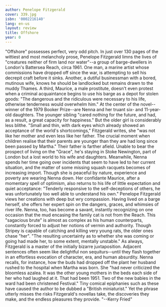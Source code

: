 ```yaml
---
author: Penelope Fitzgerald
cover: 339.jpg
isbn: '0002216140'
lang: en-us
layout: review
title: Offshore
year: 0
---
```

"Offshore" possesses perfect, very odd pitch. In just over 130 pages of the wittiest and most melancholy prose, Penelope Fitzgerald limns the lives of "creatures neither of firm land nor water"--a group of barge-dwellers in London's Battersea Reach, circa 1961. One man, a marine artist whose commissions have dropped off since the war, is attempting to sell his decrepit craft before it sinks. Another, a dutiful businessman with a bored, mutinous wife, knows he should be landlocked but remains drawn to the muddy Thames. A third, Maurice, a male prostitute, doesn't even protest when a criminal acquaintance begins to use his barge as a depot for stolen goods: "The dangerous and the ridiculous were necessary to his life, otherwise tenderness would overwhelm him." 
 At the center of the novel--winner of the 1979 Booker Prize--are Nenna and her truant  six- and 11-year-old daughters. The younger sibling "cared nothing for the future,  and had, as a result, a great capacity for happiness." But the older girl is  considerably less blithe. "Small and thin, with dark eyes which already showed an  acceptance of the world's shortcomings," Fitzgerald writes, she "was not like  her mother and even less like her father. The crucial moment when children realise that  their parents are younger than they are had long since been passed by Martha." 
 Their father is farther afield. Unable to bear the prospect of living on the "Grace", he's staying in Stoke Newington, part of London but a lost world to his wife and daughters. Meanwhile, Nenna spends her time going over incidents that seem to have led to her current situation, and the matter of some missing squash racquets becomes of increasing import. Though she is peaceful by nature, experience and poverty are wearing Nenna down. Her confidante Maurice, after a momentary spell of optimism, also returns to his life of little expectation and quiet acceptance: "Tenderly responsive to the self-deceptions of others, he was unfortunately too well able to understand his own." 
 Penelope Fitzgerald views her creations with deep but wry compassion. Having lived on a barge herself, she offers her expert spin on the dangers, graces, and whimsies of river life. Nenna, too, has become a savant, instantly recognizing on one occasion that the mud encasing the family cat is not from the Reach. This "sagacious brute" is almost as complex as his human counterparts, constantly forced to adjust her notions of vermin and authority. Though Stripey is capable of catching and killing very young rats, the older ones chase "her". "The resulting uncertainty as to whether she was coming or going had made her, to some extent, mentally unstable." 
 As always, Fitzgerald is a master of the initially bizarre juxtaposition. Adjacent sentences often seem like delightful non sequiturs--until they flash together in an effortless evocation of character, era, and human absurdity. Nenna recalls, for instance, how the buds had dropped off the plant her husband rushed to the hospital when Martha was born.  She "had never criticized the bloomless azalea. It was the other young mothers in the beds each side of her who had laughed at it. That had been 1951. Two of the new babies in the ward had been christened Festival." Tiny comical epiphanies such as these have caused the author to be dubbed a "British miniaturist." Yet the phrase utterly misses the risks Fitzgerald's novellas take, the discoveries they make, and the endless pleasures they provide. "--Kerry Fried"
